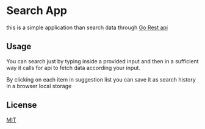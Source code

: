 # Search App

this is a simple application than search data through [Go Rest api](https://gorest.co.in)

## Usage

You can search just by typing inside a provided input and then in a sufficient way it calls for api to fetch data according your input.

By clicking on each item in suggestion list you can save it as search history in a browser local storage

## License
[MIT](https://choosealicense.com/licenses/mit/)